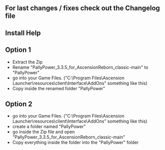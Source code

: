 ## For last changes / fixes check out the Changelog file

## Install Help

## Option 1
- Extract the Zip
- Rename "PallyPower_3.3.5_for_AscensionReborn_classic-main" to "PallyPower"
- go into your Game Files. ("C:\Program Files\Ascension Launcher\resources\client\Interface\AddOns" something like this)
- Copy inside the renamed folder "PallyPower"

## Option 2
- go into your Game Files. ("C:\Program Files\Ascension Launcher\resources\client\Interface\AddOns" something like this)
- create a folder named "PallyPower"
- go inside the Zip file and open "PallyPower_3.3.5_for_AscensionReborn_classic-main" 
- Copy everything inside the folder into the "PallyPower" folder
